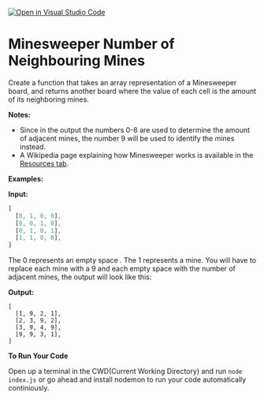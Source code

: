 [![Open in Visual Studio Code](https://classroom.github.com/assets/open-in-vscode-718a45dd9cf7e7f842a935f5ebbe5719a5e09af4491e668f4dbf3b35d5cca122.svg)](https://classroom.github.com/online_ide?assignment_repo_id=13279095&assignment_repo_type=AssignmentRepo)
# Minesweeper Number of Neighbouring Mines

Create a function that takes an array representation of a Minesweeper board, and returns another board where the value of each cell is the amount of its neighboring mines.

**Notes:**
- Since in the output the numbers 0-8 are used to determine the amount of adjacent mines, the number 9 will be used to identify the mines instead.
- A Wikipedia page explaining how Minesweeper works is available in the [Resources tab](https://en.wikipedia.org/wiki/Minesweeper_(video_game)).

**Examples:**

**Input:**
```javascript
[
  [0, 1, 0, 0],
  [0, 0, 1, 0],
  [0, 1, 0, 1],
  [1, 1, 0, 0],
]
```
The 0 represents an empty space . The 1 represents a mine. You will have to replace each mine with a 9 and each empty space with the number of adjacent mines, the output will look like this:

**Output:**

```
[
  [1, 9, 2, 1],
  [2, 3, 9, 2],
  [3, 9, 4, 9],
  [9, 9, 3, 1],
]
```

**To Run Your Code**

Open up a terminal in the CWD(Current Working Directory) and run `node index.js` or go ahead and install nodemon to run your code automatically continiously.

